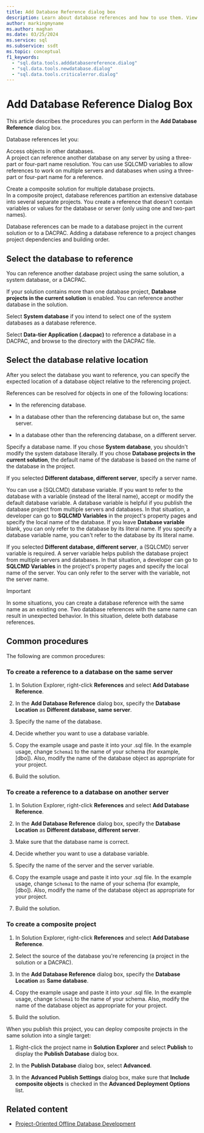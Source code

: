 ```yaml
---
title: Add Database Reference dialog box
description: Learn about database references and how to use them. View the procedures you can perform in the Add Database Reference dialog box.
author: markingmyname
ms.author: maghan
ms.date: 03/25/2024
ms.service: sql
ms.subservice: ssdt
ms.topic: conceptual
f1_keywords:
  - "sql.data.tools.adddatabasereference.dialog"
  - "sql.data.tools.newdatabase.dialog"
  - "sql.data.tools.criticalerror.dialog"
---
```


# Add Database Reference Dialog Box

This article describes the procedures you can perform in the **Add Database Reference** dialog box.

Database references let you:

Access objects in other databases.  
A project can reference another database on any server by using a three-part or four-part name resolution. You can use SQLCMD variables to allow references to work on multiple servers and databases when using a three-part or four-part name for a reference.

Create a composite solution for multiple database projects.  
In a composite project, database references partition an extensive database into several separate projects. You create a reference that doesn't contain variables or values for the database or server (only using one and two-part names).

Database references can be made to a database project in the current solution or to a DACPAC. Adding a database reference to a project changes project dependencies and building order.

## Select the database to reference

You can reference another database project using the same solution, a system database, or a DACPAC.

If your solution contains more than one database project, **Database projects in the current solution** is enabled. You can reference another database in the solution.

Select **System database** if you intend to select one of the system databases as a database reference.

Select **Data-tier Application (.dacpac)** to reference a database in a DACPAC, and browse to the directory with the DACPAC file.

## Select the database relative location

After you select the database you want to reference, you can specify the expected location of a database object relative to the referencing project.

References can be resolved for objects in one of the following locations:

- In the referencing database.

- In a database other than the referencing database but on, the same server.

- In a database other than the referencing database, on a different server.

Specify a database name. If you chose **System database**, you shouldn't modify the system database literally. If you chose **Database projects in the current solution**, the default name of the database is based on the name of the database in the project.

If you selected **Different database, different server**, specify a server name.

You can use a (SQLCMD) database variable. If you want to refer to the database with a variable (instead of the literal name), accept or modify the default database variable. A database variable is helpful if you publish the database project from multiple servers and databases. In that situation, a developer can go to **SQLCMD Variables** in the project's property pages and specify the local name of the database. If you leave **Database variable** blank, you can only refer to the database by its literal name. If you specify a database variable name, you can't refer to the database by its literal name.

If you selected **Different database, different server**, a (SQLCMD) server variable is required. A server variable helps publish the database project from multiple servers and databases. In that situation, a developer can go to **SQLCMD Variables** in the project's property pages and specify the local name of the server. You can only refer to the server with the variable, not the server name.

> [!IMPORTANT]  
> In some situations, you can create a database reference with the same name as an existing one. Two database references with the same name can result in unexpected behavior. In this situation, delete both database references.

## Common procedures

The following are common procedures:

### To create a reference to a database on the same server

1. In Solution Explorer, right-click **References** and select **Add Database Reference**.

1. In the **Add Database Reference** dialog box, specify the **Database Location** as **Different database, same server**.

1. Specify the name of the database.

1. Decide whether you want to use a database variable.

1. Copy the example usage and paste it into your .sql file. In the example usage, change `Schema1` to the name of your schema (for example, [dbo]). Also, modify the name of the database object as appropriate for your project.

1. Build the solution.

### To create a reference to a database on another server

1. In Solution Explorer, right-click **References** and select **Add Database Reference**.

1. In the **Add Database Reference** dialog box, specify the **Database Location** as **Different database, different server**.

1. Make sure that the database name is correct.

1. Decide whether you want to use a database variable.

1. Specify the name of the server and the server variable.

1. Copy the example usage and paste it into your .sql file. In the example usage, change `Schema1` to the name of your schema (for example, [dbo]). Also, modify the name of the database object as appropriate for your project.

1. Build the solution.

### To create a composite project

1. In Solution Explorer, right-click **References** and select **Add Database Reference**.

1. Select the source of the database you're referencing (a project in the solution or a DACPAC).

1. In the **Add Database Reference** dialog box, specify the **Database Location** as **Same database**.

1. Copy the example usage and paste it into your .sql file. In the example usage, change `Schema1` to the name of your schema. Also, modify the name of the database object as appropriate for your project.

1. Build the solution.

When you publish this project, you can deploy composite projects in the same solution into a single target:

1. Right-click the project name in **Solution Explorer** and select **Publish** to display the **Publish Database** dialog box.

1. In the **Publish Database** dialog box, select **Advanced**.

1. In the **Advanced Publish Settings** dialog box, make sure that **Include composite objects** is checked in the **Advanced Deployment Options** list.

## Related content

- [Project-Oriented Offline Database Development](project-oriented-offline-database-development.md)
